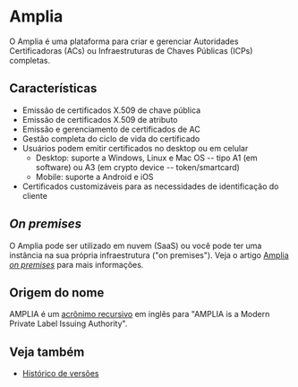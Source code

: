 ﻿# Amplia

O Amplia é uma plataforma para criar e gerenciar Autoridades Certificadoras (ACs) ou Infraestruturas de Chaves Públicas (ICPs) completas.

## Características

* Emissão de certificados X.509 de chave pública 
* Emissão de certificados X.509 de atributo
* Emissão e gerenciamento de certificados de AC
* Gestão completa do ciclo de vida do certificado
* Usuários podem emitir certificados no desktop ou em celular
  * Desktop: suporte a Windows, Linux e Mac OS -- tipo A1 (em software) ou A3 (em crypto device -- token/smartcard)
  * Mobile: suporte a Android e iOS
* Certificados customizáveis para as necessidades de identificação do cliente

## *On premises*

O Amplia pode ser utilizado em nuvem (SaaS) ou você pode ter uma instância na sua própria infraestrutura ("on premises"). Veja o
artigo [Amplia *on premises*](on-premises/index.md) para mais informações.

## Origem do nome

AMPLIA é um [acrônimo recursivo](https://pt.wikipedia.org/wiki/Acr%C3%B4nimo_recursivo) em inglês para "AMPLIA is a Modern Private Label Issuing Authority".

## Veja também

* [Histórico de versões](changelog.md)
